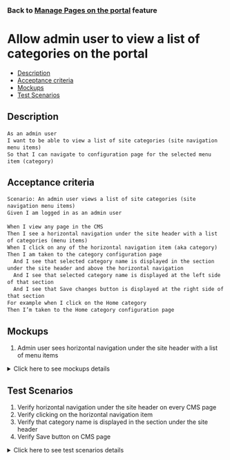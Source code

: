 ### Back to [Manage Pages on the portal](/../../) feature

# Allow admin user to view a list of categories on the portal

- [Description](#description)
- [Acceptance criteria](#acceptance-criteria)
- [Mockups](#mockups)
- [Test Scenarios](#test-scenarios)

## Description

    As an admin user
    I want to be able to view a list of site categories (site navigation menu items) 
    So that I can navigate to configuration page for the selected menu item (category)

## Acceptance criteria

    Scenario: An admin user views a list of site categories (site navigation menu items)
    Given I am logged in as an admin user

    When I view any page in the CMS
    Then I see a horizontal navigation under the site header with a list of categories (menu items)
    When I click on any of the horizontal navigation item (aka category)
    Then I am taken to the category configuration page
      And I see that selected category name is displayed in the section under the site header and above the horizontal navigation
      And I see that selected category name is displayed at the left side of that section 
      And I see that Save changes button is displayed at the right side of that section 
    For example when I click on the Home category
    Then I’m taken to the Home category configuration page

## Mockups

1. Admin user sees horizontal navigation under the site header with a list of menu items

<details>
  <summary>Click here to see mockups details</summary>

**1. Admin user sees horizontal navigation under the site header with a list of menu items:**

![Horizontal navigation under the site header](/products/sport_news_portal/web_application_features/manage_pages/images/cms_horizontal_navigation.png)

</details>

## Test Scenarios

1. Verify horizontal navigation under the site header on every CMS page
2. Verify clicking on the horizontal navigation item
3. Verify that category name is displayed in the section under the site header
4. Verify Save button on CMS page

<details>
  <summary>Click here to see test scenarios details</summary>

### **#1. Verify horizontal navigation under the site header on every CMS page**

|#|Steps|Expected Result
------|-------|----------
|1|Go to Sport News site|
|2|Log in your admin account|
|3|Click on the Surveys/Banners/Social networks etc in the left Sidebar menu|
|4|Observe the horizontal navigation|Horizontal navigation is present under the site header with a list of categories on every CMS page

### **#2. Verify clicking on the horizontal navigation item**

|#|Steps|Expected Result
------|-------|----------
|1|Go to Sport News site
|2|Log in your admin account
|3|Click on any of the horizontal navigation ite|Admin is taken to the category configuration page

### **#3. Verify that category name is displayed in the section under the site header**

|#|Steps|Expected Result
------|-------|----------
|1|Go to Sport News site|
|2|Log in your admin account|
|3|Click on any of the horizontal navigation item|Admin is taken to the category configuration page
|4|Check the category name on the page|Category name is displayed in the section under the site header

### **#4. Verify Save button on CMS page**

|#|Steps|Expected Result
------|-------|----------
|1|Go to Sport News site|
|2|Log in your admin account|
|3|Click on Home category|Admin is taken to the category configuration page
|4|Check if save button is present on a page|Save changes button is displayed at the right side of that section

</details>
